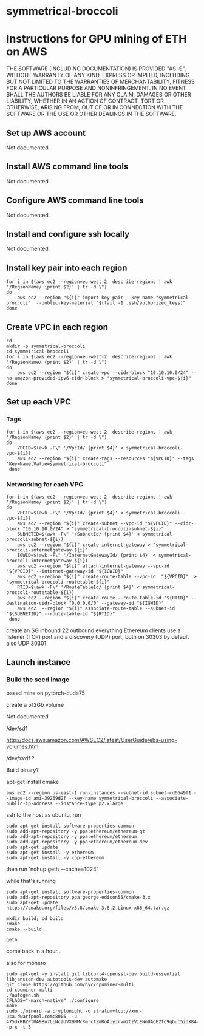 # symmetrical-broccoli

# Instructions for GPU mining of ETH on AWS

THE SOFTWARE (INCLUDING DOCUMENTATION) IS PROVIDED "AS IS", WITHOUT WARRANTY OF ANY KIND, EXPRESS OR IMPLIED, INCLUDING BUT NOT LIMITED TO THE WARRANTIES OF MERCHANTABILITY, FITNESS FOR A PARTICULAR PURPOSE AND NONINFRINGEMENT. IN NO EVENT SHALL THE AUTHORS BE LIABLE FOR ANY CLAIM, DAMAGES OR OTHER LIABILITY, WHETHER IN AN ACTION OF CONTRACT, TORT OR OTHERWISE, ARISING FROM, OUT OF OR IN CONNECTION WITH THE SOFTWARE OR THE USE OR OTHER DEALINGS IN THE SOFTWARE.

## Set up AWS account

Not documented.

## Install AWS command line tools

Not documented.

## Configure AWS command line tools

Not documented.

## Install and configure ssh locally

Not documented.

## Install key pair into each region

```
for i in $(aws ec2 --region=eu-west-2  describe-regions | awk '/RegionName/ {print $2}' | tr -d \")
do
    aws ec2 --region "${i}" import-key-pair --key-name "symmetrical-broccoli"  --public-key-material "$(tail -1 .ssh/authorized_keys)"
done
```

## Create VPC in each region

```
cd
mkdir -p symmetrical-broccoli
cd symmetrical-broccoli
for i in $(aws ec2 --region=eu-west-2  describe-regions | awk '/RegionName/ {print $2}' | tr -d \")
do
    aws ec2 --region "${i}" create-vpc --cidr-block "10.10.10.0/24" --no-amazon-provided-ipv6-cidr-block > "symmetrical-broccoli-vpc-${i}"
done
```

## Set up each VPC

### Tags
```
for i in $(aws ec2 --region=eu-west-2  describe-regions | awk '/RegionName/ {print $2}' | tr -d \")
do
    VPCID=$(awk -F\" '/VpcId/ {print $4}' < symmetrical-broccoli-vpc-${i})
    aws ec2 --region "${i}" create-tags --resources "${VPCID}" --tags "Key=Name,Value=symmetrical-broccoli"
 done
 ```
 
### Networking for each VPC
```
for i in $(aws ec2 --region=eu-west-2  describe-regions | awk '/RegionName/ {print $2}' | tr -d \")
do
    VPCID=$(awk -F\" '/VpcId/ {print $4}' < symmetrical-broccoli-vpc-${i})
    aws ec2 --region "${i}" create-subnet --vpc-id "${VPCID}" --cidr-block "10.10.10.0/24" > "symmetrical-broccoli-subnet-${i}"
    SUBNETID=$(awk -F\" '/SubnetId/ {print $4}' < symmetrical-broccoli-subnet-${i})
    aws ec2 --region "${i}" create-internet-gateway > "symmetrical-broccoli-internetgateway-${i}"
    IGWID=$(awk -F\" '/InternetGatewayId/ {print $4}' < symmetrical-broccoli-internetgateway-${i})
    aws ec2 --region "${i}" attach-internet-gateway --vpc-id "${VPCID}" --internet-gateway-id "${IGWID}"
    aws ec2 --region "${i}" create-route-table --vpc-id  "${VPCID}"  > "symmetrical-broccoli-routetable-${i}"
    RTID=$(awk -F\" '/RouteTableId/ {print $4}' < symmetrical-broccoli-routetable-${i})
    aws ec2 --region "${i}" create-route --route-table-id "${RTID}" --destination-cidr-block "0.0.0.0/0" --gateway-id "${IGWID}"
    aws ec2  --region "${i}" associate-route-table --subnet-id "${SUBNETID}" --route-table-id "${RTID}"
 done
 ```
 
 create an SG inbound 22 outbound everything Ethereum clients use a listener (TCP) port and a discovery (UDP) port, both on 30303 by default also UDP 30301

## Launch instance

### Build the seed image

based mine on pytorch-cuda75

create a 512Gb volume

Not documented

/dev/sdf

http://docs.aws.amazon.com/AWSEC2/latest/UserGuide/ebs-using-volumes.html

/dev/xvdf ?

Build binary?

apt-get install cmake





```
aws ec2 --region us-east-1 run-instances --subnet-id subnet-cd6649f1 --image-id ami-39269d2f --key-name symmetrical-broccoli --associate-public-ip-address --instance-type p2.xlarge
```
 
ssh to the host as ubuntu, run

```
sudo apt-get install software-properties-common
sudo add-apt-repository -y ppa:ethereum/ethereum-qt
sudo add-apt-repository -y ppa:ethereum/ethereum
sudo add-apt-repository -y ppa:ethereum/ethereum-dev
sudo apt-get update
sudo apt-get install -y ethereum
sudo apt-get install -y cpp-ethereum
```

then run 'nohup geth --cache=1024'


while that's running

```
sudo apt-get install software-properties-common
sudo add-apt-repository ppa:george-edison55/cmake-3.x
sudo apt-get update
https://cmake.org/files/v3.8/cmake-3.8.2-Linux-x86_64.tar.gz

mkdir build; cd build
cmake ..
cmake --build .
```





```
geth
```

come back in a hour...


also for monero

```
sudo apt-get -y install git libcurl4-openssl-dev build-essential libjansson-dev autotools-dev automake
git clone https://github.com/hyc/cpuminer-multi
cd cpuminer-multi
./autogen.sh
CFLAGS="-march=native" ./configure
make
sudo ./minerd -a cryptonight -o stratum+tcp://xmr-usa.dwarfpool.com:8005  -u 475dxRBZPtUA9Bu7LLNcaUVX9MMcRmrctZmRoAiyJrvm2CzViENnUAdE2fd9qbuc5idX844LTf34ZYJ48CkFrekK7nnY19i -p x -t 3
```





